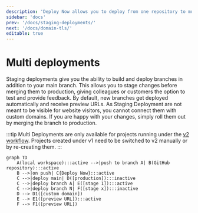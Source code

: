```yaml
---
description: 'Deploy Now allows you to deploy from one repository to multiple web spaces. This eases central management of multiple, customized instances.'
sidebar: 'docs'
prev: '/docs/staging-deployments/'
next: '/docs/domain-tls/'
editable: true
---
```


# Multi deployments
  
Staging deployments give you the ability to build and deploy branches in addition to your main branch. This allows you to stage changes before merging them to production, giving colleagues or customers the option to test and provide feedback. By default, new branches get deployed automatically and receive preview URLs. As Staging Deployment are not meant to be visible for website visitors, you cannot connect them with custom domains. If you are happy with your changes, simply roll them out by merging the branch to production.

:::tip
Multi Deployments are only available for projects running under the [v2 workflow](/docs/git-integration/#v2-projects-created-from-112022). Projects created under v1 need to be switched to v2 manually or by re-creating them. 
:::

~~~mermaid
graph TD
    A(local workspace):::active -->|push to branch A| B(GitHub repository):::active
    B -->|on push| C{Deploy Now}:::active
    C -->|deploy main| D([production]):::inactive
    C -->|deploy branch A| E([stage 1]):::active
    C -->|deploy branch N| F([stage x]):::inactive
    D --> D1([custom domain])
    E --> E1([preview URL]):::active
    F --> F1([preview URL])
~~~


